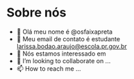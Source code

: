  # Sobre nós    
  - 👋 Olá meu nome é @osfaixapreta
- 👀 Meu email de contato é estudante larissa.bodao.araujo@escola.pr.gov.br
- 🌱 Nós estamos interessado em 
- 💞️ I’m looking to collaborate on ...
- 📫 How to reach me ...

<!---
osfaixapreta/osfaixapreta is a ✨ special ✨ repository because its `README.md` (this file) appears on your GitHub profile.
You can click the Preview link to take a look at your changes.
--->
